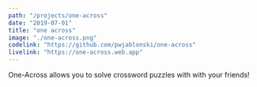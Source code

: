 ```yaml
---
path: "/projects/one-across"
date: "2019-07-01"
title: "one across"
image: "./one-across.png"
codelink: "https://github.com/pwjablonski/one-across"
livelink: "https://one-across.web.app"
---
```


One-Across allows you to solve crossword puzzles with with your friends!